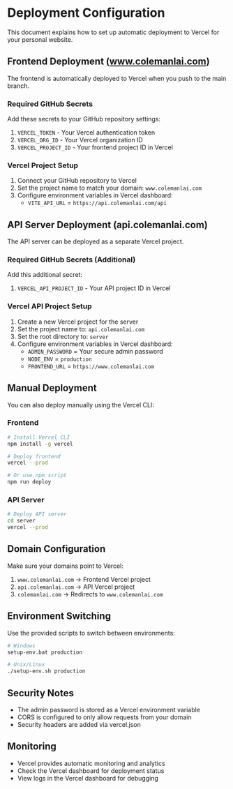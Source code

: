 # Deployment Configuration

This document explains how to set up automatic deployment to Vercel for your personal website.

## Frontend Deployment (www.colemanlai.com)

The frontend is automatically deployed to Vercel when you push to the main branch.

### Required GitHub Secrets

Add these secrets to your GitHub repository settings:

1. `VERCEL_TOKEN` - Your Vercel authentication token
2. `VERCEL_ORG_ID` - Your Vercel organization ID
3. `VERCEL_PROJECT_ID` - Your frontend project ID in Vercel

### Vercel Project Setup

1. Connect your GitHub repository to Vercel
2. Set the project name to match your domain: `www.colemanlai.com`
3. Configure environment variables in Vercel dashboard:
   - `VITE_API_URL` = `https://api.colemanlai.com/api`

## API Server Deployment (api.colemanlai.com)

The API server can be deployed as a separate Vercel project.

### Required GitHub Secrets (Additional)

Add this additional secret:

1. `VERCEL_API_PROJECT_ID` - Your API project ID in Vercel

### Vercel API Project Setup

1. Create a new Vercel project for the server
2. Set the project name to: `api.colemanlai.com`
3. Set the root directory to: `server`
4. Configure environment variables in Vercel dashboard:
   - `ADMIN_PASSWORD` = Your secure admin password
   - `NODE_ENV` = `production`
   - `FRONTEND_URL` = `https://www.colemanlai.com`

## Manual Deployment

You can also deploy manually using the Vercel CLI:

### Frontend
```bash
# Install Vercel CLI
npm install -g vercel

# Deploy frontend
vercel --prod

# Or use npm script
npm run deploy
```

### API Server
```bash
# Deploy API server
cd server
vercel --prod
```

## Domain Configuration

Make sure your domains point to Vercel:

1. `www.colemanlai.com` → Frontend Vercel project
2. `api.colemanlai.com` → API Vercel project
3. `colemanlai.com` → Redirects to `www.colemanlai.com`

## Environment Switching

Use the provided scripts to switch between environments:

```bash
# Windows
setup-env.bat production

# Unix/Linux
./setup-env.sh production
```

## Security Notes

- The admin password is stored as a Vercel environment variable
- CORS is configured to only allow requests from your domain
- Security headers are added via vercel.json

## Monitoring

- Vercel provides automatic monitoring and analytics
- Check the Vercel dashboard for deployment status
- View logs in the Vercel dashboard for debugging
